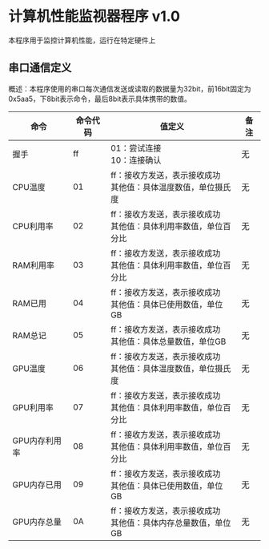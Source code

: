 
# 计算机性能监视器程序 v1.0

本程序用于监控计算机性能，运行在特定硬件上

## 串口通信定义

概述：本程序使用的串口每次通信发送或读取的数据量为32bit，前16bit固定为0x5aa5，下8bit表示命令，最后8bit表示具体携带的数值。

|命令|命令代码|值定义|备注|
| -- | -- |-- |-- |
|握手|ff|01：尝试连接 <br/> 10：连接确认 |无|
|CPU温度|01|ff：接收方发送，表示接收成功 <br/> 其他值：具体温度数值，单位摄氏度|无|
|CPU利用率|02|ff：接收方发送，表示接收成功 <br/> 其他值：具体利用率数值，单位百分比|无|
|RAM利用率|03|ff：接收方发送，表示接收成功 <br/> 其他值：具体利用率数值，单位百分比|无|
|RAM已用|04|ff：接收方发送，表示接收成功 <br/> 其他值：具体已使用数值，单位GB|无|
|RAM总记|05|ff：接收方发送，表示接收成功 <br/> 其他值：具体总量数值，单位GB|无|
|GPU温度|06|ff：接收方发送，表示接收成功 <br/> 其他值：具体温度数值，单位摄氏度|无|
|GPU利用率|07|ff：接收方发送，表示接收成功 <br/> 其他值：具体利用率数值，单位百分比|无|
|GPU内存利用率|08|ff：接收方发送，表示接收成功 <br/> 其他值：具体利用率数值，单位百分比|无|
|GPU内存已用|09|ff：接收方发送，表示接收成功 <br/> 其他值：具体已使用数值，单位GB|无|
|GPU内存总量|0A|ff：接收方发送，表示接收成功 <br/> 其他值：具体内存总量数值，单位GB|无|